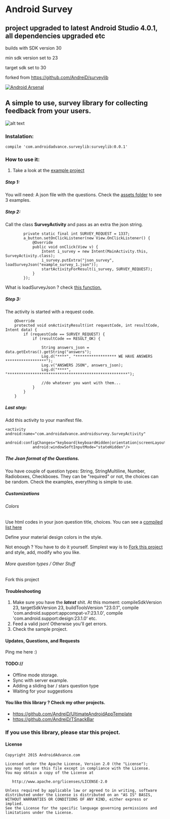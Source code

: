 Android Survey
==========================


## project upgraded to latest Android Studio 4.0.1, all dependencies upgraded etc


builds with SDK version 30

min sdk version set to 23

target sdk set to 30


forked from https://github.com/AndreiD/surveylib





[![Android Arsenal](https://img.shields.io/badge/Android%20Arsenal-Android%20Survey-brightgreen.svg?style=flat)](http://android-arsenal.com/details/1/2780)


## A simple to use, survey library for collecting feedback from your users.


![alt text](https://github.com/AndreiD/surveylib/raw/master/app/surveygif.gif "Android Survey Gif")


### Instalation:

~~~~
compile 'com.androidadvance.surveylib:surveylib:0.0.1'
~~~~


### How to use it:

1. Take a look at the [example project](https://github.com/AndreiD/surveylib/blob/master/app/src/main/java/androidadvance/com/androidsurveyexample/MainActivity.java)


##### Step 1:

You will need:
A json file with the questions. Check the [assets folder](https://github.com/AndreiD/surveylib/tree/master/app/src/main/assets) to see 3 examples.


##### Step 2:

Call the class **SurveyActivity** and pass as an extra the json string.
~~~~
        private static final int SURVEY_REQUEST = 1337;
        a_button.setOnClickListener(new View.OnClickListener() {
            @Override
            public void onClick(View v) {
                Intent i_survey = new Intent(MainActivity.this, SurveyActivity.class);
                i_survey.putExtra("json_survey", loadSurveyJson("example_survey_1.json"));
                startActivityForResult(i_survey, SURVEY_REQUEST);
            }
        });
~~~~



What is loadSurveyJson ? check [this function.](https://github.com/AndreiD/surveylib/blob/master/app/src/main/java/androidadvance/com/androidsurveyexample/MainActivity.java#L77)


##### Step 3:

The activity is started with a request code. 

~~~~
    @Override
    protected void onActivityResult(int requestCode, int resultCode, Intent data) {
        if (requestCode == SURVEY_REQUEST) {
            if (resultCode == RESULT_OK) {

                String answers_json = data.getExtras().getString("answers");
                Log.d("****", "****************** WE HAVE ANSWERS ******************");
                Log.v("ANSWERS JSON", answers_json);
                Log.d("****", "*****************************************************");

                //do whatever you want with them...
            }
        }
    }
~~~~

##### Last step:

Add this activity to your manifest file.
~~~~
<activity android:name="com.androidadvance.androidsurvey.SurveyActivity"
            android:configChanges="keyboard|keyboardHidden|orientation|screenLayout|uiMode|screenSize|smallestScreenSize"
            android:windowSoftInputMode="stateHidden"/>
~~~~

##### The Json format of the Questions.

You have couple of question types: String, StringMultiline, Number, Radioboxes, Checkboxes. They can be "required" or not, the choices can be random. Check the examples, everything is simple to use.


##### Customizations

###### Colors
Use html codes in your json question title, choices. You can see a [compiled list here](http://commonsware.com/blog/Android/2010/05/26/html-tags-supported-by-textview.html)

Define your material design colors in the style. 

Not enough ? You have to do it yourself. Simplest way is to [Fork this project](https://github.com/AndreiD/surveylib#fork-destination-box) and style, add, modify who you like.

###### More question types / Other Stuff

Fork this project

#### Troubleshooting 

1. Make sure you have the ***latest*** shit. At this moment: compileSdkVersion 23, targetSdkVersion 23, buildToolsVersion "23.0.1", compile 'com.android.support:appcompat-v7:23.1.0',   compile 'com.android.support:design:23.1.0' etc.
2. Feed a valid json! Otherwise you'll get errors.
3. Check the sample project.

#### Updates, Questions, and Requests

Ping me here :)


#### TODO://

* Offline mode storage.
* Sync with server example.
* Adding a sliding bar / stars question type
* Waiting for your suggestions


#### You like this library ? Check my other projects.

- https://github.com/AndreiD/UltimateAndroidAppTemplate
- https://github.com/AndreiD/TSnackBar

### If you use this library, please star this project.


#### License

~~~~
Copyright 2015 AndroidAdvance.com

Licensed under the Apache License, Version 2.0 (the "License");
you may not use this file except in compliance with the License.
You may obtain a copy of the License at

   http://www.apache.org/licenses/LICENSE-2.0

Unless required by applicable law or agreed to in writing, software
distributed under the License is distributed on an "AS IS" BASIS,
WITHOUT WARRANTIES OR CONDITIONS OF ANY KIND, either express or implied.
See the License for the specific language governing permissions and
limitations under the License.
~~~~
